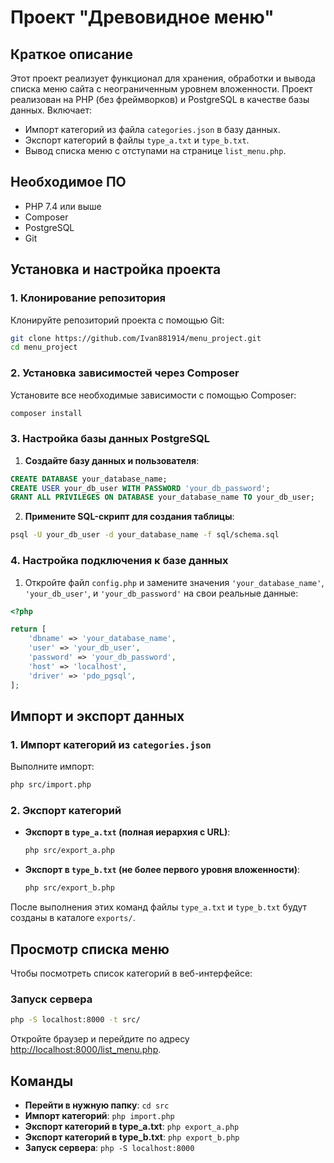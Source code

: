 
# Проект "Древовидное меню"

## Краткое описание

Этот проект реализует функционал для хранения, обработки и вывода списка меню сайта с неограниченным уровнем вложенности. Проект реализован на PHP (без фреймворков) и PostgreSQL в качестве базы данных. Включает:

- Импорт категорий из файла `categories.json` в базу данных.
- Экспорт категорий в файлы `type_a.txt` и `type_b.txt`.
- Вывод списка меню с отступами на странице `list_menu.php`.

## Необходимое ПО

- PHP 7.4 или выше
- Composer
- PostgreSQL
- Git

## Установка и настройка проекта

### 1. Клонирование репозитория

Клонируйте репозиторий проекта с помощью Git:

```bash
git clone https://github.com/Ivan881914/menu_project.git
cd menu_project
```

### 2. Установка зависимостей через Composer

Установите все необходимые зависимости с помощью Composer:

```bash
composer install
```

### 3. Настройка базы данных PostgreSQL

1. **Создайте базу данных и пользователя**:

```sql
CREATE DATABASE your_database_name;
CREATE USER your_db_user WITH PASSWORD 'your_db_password';
GRANT ALL PRIVILEGES ON DATABASE your_database_name TO your_db_user;
```

2. **Примените SQL-скрипт для создания таблицы**:

```bash
psql -U your_db_user -d your_database_name -f sql/schema.sql
```

### 4. Настройка подключения к базе данных

1. Откройте файл `config.php` и замените значения `'your_database_name'`, `'your_db_user'`, и `'your_db_password'` на свои реальные данные:

```php
<?php

return [
    'dbname' => 'your_database_name',
    'user' => 'your_db_user',
    'password' => 'your_db_password',
    'host' => 'localhost',
    'driver' => 'pdo_pgsql',
];
```

## Импорт и экспорт данных

### 1. Импорт категорий из `categories.json`

Выполните импорт:

```bash
php src/import.php
```

### 2. Экспорт категорий

- **Экспорт в `type_a.txt` (полная иерархия с URL)**:

  ```bash
  php src/export_a.php
  ```

- **Экспорт в `type_b.txt` (не более первого уровня вложенности)**:

  ```bash
  php src/export_b.php
  ```

После выполнения этих команд файлы `type_a.txt` и `type_b.txt` будут созданы в каталоге `exports/`.

## Просмотр списка меню

Чтобы посмотреть список категорий в веб-интерфейсе:

### Запуск сервера

```bash
php -S localhost:8000 -t src/
```

Откройте браузер и перейдите по адресу [http://localhost:8000/list_menu.php](http://localhost:8000/list_menu.php).

## Команды

- **Перейти в нужную папку**: `cd src`
- **Импорт категорий**: `php import.php`
- **Экспорт категорий в type_a.txt**: `php export_a.php`
- **Экспорт категорий в type_b.txt**: `php export_b.php`
- **Запуск сервера**: `php -S localhost:8000`